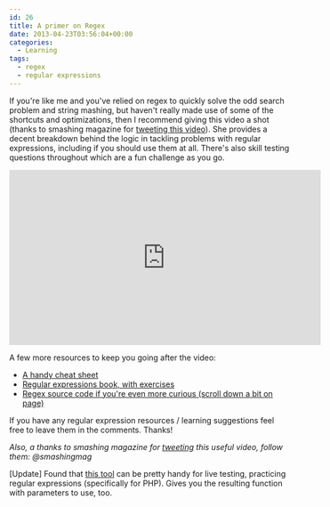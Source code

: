```yaml
---
id: 26
title: A primer on Regex
date: 2013-04-23T03:56:04+00:00
categories:
  - Learning
tags:
  - regex
  - regular expressions
---
```

If you're like me and you've relied on regex to quickly solve the odd search problem and string mashing, but haven't really made use of some of the shortcuts and optimizations, then I recommend giving this video a shot (thanks to smashing magazine for [tweeting this video](https://twitter.com/smashingmag/status/326012584312569856)). She provides a decent breakdown behind the logic in tackling problems with regular expressions, including if you should use them at all. There's also skill testing questions throughout which are a fun challenge as you go.

<iframe width="560" height="315" src="https://www.youtube.com/embed/EkluES9Rvak" frameborder="0" allow="accelerometer; autoplay; encrypted-media; gyroscope; picture-in-picture" allowfullscreen></iframe>

A few more resources to keep you going after the video:

  * [A handy cheat sheet](http://www.cheatography.com/davechild/cheat-sheets/regular-expressions/)
  * [Regular expressions book, with exercises](http://regex.learncodethehardway.org/book/)
  * [Regex source code if you're even more curious (scroll down a bit on page)](http://www.codeguru.com/cpp/cpp/string/regex/article.php/c2791/Using-Regular-Expressions-for-SearchReplace.htm)

If you have any regular expression resources / learning suggestions feel free to leave them in the comments. Thanks!

_Also, a thanks to smashing magazine for [tweeting](https://twitter.com/smashingmag/status/326012584312569856) this useful video, follow them: @smashingmag_

[Update]
Found that [this tool](http://www.phpliveregex.com/) can be pretty handy for live testing, practicing regular expressions (specifically for PHP). Gives you the resulting function with parameters to use, too.